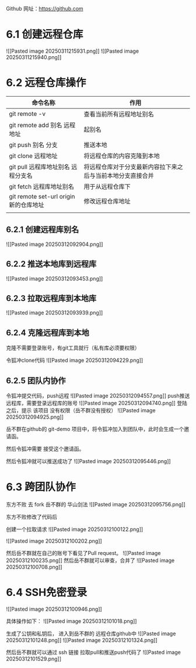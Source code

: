 Github 网址：https://github.com

# 6.1 创建远程仓库
![[Pasted image 20250311215931.png]]
![[Pasted image 20250311215940.png]]

# 6.2 远程仓库操作

| 命令名称                             | 作用                            |
| -------------------------------- | ----------------------------- |
| git remote -v                    | 查看当前所有远程地址别名                  |
| git remote add 别名 远程地址           | 起别名                           |
| git push 别名 分支                   | 推送本地                          |
| git clone 远程地址                   | 将远程仓库的内容克隆到本地                 |
| git pull 远程库地址别名 远程分支名           | 将远程仓库对于分支最新内容拉下来之后与当前本地分支直接合并 |
| git fetch 远程库地址别名                | 用于从远程仓库下                      |
| git remote set-url origin 新的仓库地址 | 修改远程仓库地址                      |
|                                  |                               |
## 6.2.1 创建远程库别名
![[Pasted image 20250312092904.png]]
## 6.2.2 推送本地库到远程库
![[Pasted image 20250312093453.png]]

## 6.2.3 拉取远程库到本地库
![[Pasted image 20250312093939.png]]
## 6.2.4 克隆远程库到本地
克隆不需要登录账号，有git工具就行（私有库必须要权限）

令狐冲clone代码
![[Pasted image 20250312094229.png]]


## 6.2.5 团队内协作
令狐冲提交代码，push远程
![[Pasted image 20250312094557.png]]
push推送远程库，需要登录远程库的账号
![[Pasted image 20250312094740.png]]
登陆之后，提示 该项目 没有权限（岳不群没有授权）
![[Pasted image 20250312094925.png]]

岳不群在github的 git-demo 项目中，将令狐冲加入到团队中，此时会生成一个邀请函。

然后令狐冲需要 接受这个邀请函。

然后令狐冲就可以推送成功了
![[Pasted image 20250312095446.png]]

# 6.3 跨团队协作
东方不败 去 fork 岳不群的 华山剑法
![[Pasted image 20250312095756.png]]

东方不败修改了代码后

创建一个拉取请求
![[Pasted image 20250312100122.png]]


![[Pasted image 20250312100202.png]]

然后岳不群就在自己的账号下看见了Pull request。
![[Pasted image 20250312100235.png]]
然后岳不群就可以审查，合并了
![[Pasted image 20250312100708.png]]

# 6.4 SSH免密登录
![[Pasted image 20250312100946.png]]

具体操作如下：
![[Pasted image 20250312101018.png]]

生成了公钥和私钥后，
进入到岳不群的 远程仓库github中
![[Pasted image 20250312101248.png]]
![[Pasted image 20250312101324.png]]

然后岳不群就可以通过 ssh 链接 拉取pull和推送push代码了
![[Pasted image 20250312101529.png]]